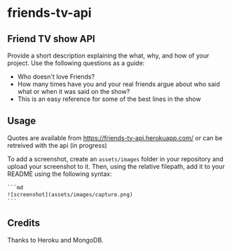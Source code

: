 # friends-tv-api

## Friend TV show API

Provide a short description explaining the what, why, and how of your project. Use the following questions as a guide:
- Who doesn't love Friends?
- How many times have you and your real friends argue about who said what or when it was said on the show?
- This is an easy reference for some of the best lines in the show

## Usage

Quotes are available from https://friends-tv-api.herokuapp.com/  or can be retreived with the api (in progress)

To add a screenshot, create an `assets/images` folder in your repository and upload your screenshot to it. Then, using the relative filepath, add it to your README using the following syntax:

    ```md
    ![screenshot](assets/images/capture.png)
    ```

## Credits

Thanks to Heroku and MongoDB.


